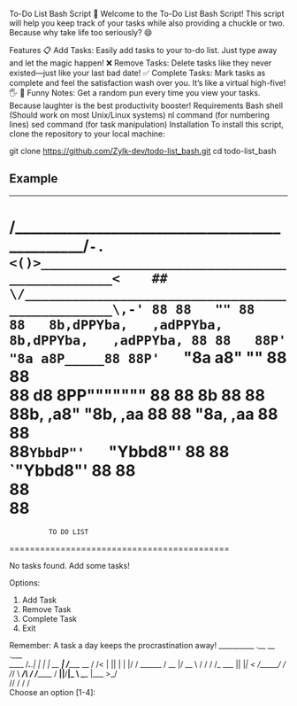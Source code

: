 To-Do List Bash Script 📝
Welcome to the To-Do List Bash Script! This script will help you keep track of your tasks while also providing a chuckle or two. Because why take life too seriously? 😄

Features
📋 Add Tasks: Easily add tasks to your to-do list. Just type away and let the magic happen!
❌ Remove Tasks: Delete tasks like they never existed—just like your last bad date!
✅ Complete Tasks: Mark tasks as complete and feel the satisfaction wash over you. It’s like a virtual high-five! 🖐️
🤣 Funny Notes: Get a random pun every time you view your tasks. Because laughter is the best productivity booster!
Requirements
Bash shell (Should work on most Unix/Linux systems)
nl command (for numbering lines)
sed command (for task manipulation)
Installation
To install this script, clone the repository to your local machine:

git clone https://github.com/Zylk-dev/todo-list_bash.git
cd todo-list_bash

## Example

______________________________________________
/\______________________________________________/`-.
<()>____________________________________________<    ##
\/______________________________________________\,-'
                                              88 88  
                                              "" 88  
                                                 88  
8b,dPPYba,   ,adPPYba, 8b,dPPYba,   ,adPPYba, 88 88  
88P'    "8a a8P_____88 88P'   `"8a a8"     "" 88 88  
88       d8 8PP""""""" 88       88 8b         88 88  
88b,   ,a8" "8b,   ,aa 88       88 "8a,   ,aa 88 88  
88`YbbdP"'   `"Ybbd8"' 88       88  `"Ybbd8"' 88 88  
88                                                   
88                                                   
===========================================
              TO DO LIST               
===========================================

No tasks found. Add some tasks!

Options:
1. Add Task
2. Remove Task
3. Complete Task
4. Exit

Remember: A task a day keeps the procrastination away!
__________       .__   __                 .___           
\____    /___.__.|  | |  | __           __| _/_______  __
  /     /<   |  ||  | |  |/ /  ______  / __ |/ __ \  \/ /
 /     /_ \___  ||  |_|    <  /_____/ / /_/ \  ___/\   / 
/_______ \/ ____||____/__|_ \         \____ |\___  >\_/  
        \/\/               \/              \/    \/       
Choose an option [1-4]: 
